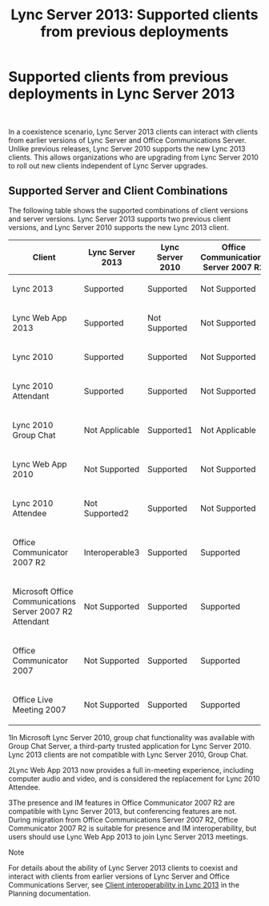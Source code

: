 ﻿---
title: 'Lync Server 2013: Supported clients from previous deployments'
TOCTitle: Supported clients from previous deployments
ms:assetid: 69d427f8-57a5-4244-b2ed-f2eb7600285e
ms:mtpsurl: https://technet.microsoft.com/en-us/library/Gg398499(v=OCS.15)
ms:contentKeyID: 48184390
ms.date: 07/23/2014
mtps_version: v=OCS.15
---

# Supported clients from previous deployments in Lync Server 2013

 


In a coexistence scenario, Lync Server 2013 clients can interact with clients from earlier versions of Lync Server and Office Communications Server. Unlike previous releases, Lync Server 2010 supports the new Lync 2013 clients. This allows organizations who are upgrading from Lync Server 2010 to roll out new clients independent of Lync Server upgrades.

## Supported Server and Client Combinations

The following table shows the supported combinations of client versions and server versions. Lync Server 2013 supports two previous client versions, and Lync Server 2010 supports the new Lync 2013 client.


<table>
<colgroup>
<col style="width: 25%" />
<col style="width: 25%" />
<col style="width: 25%" />
<col style="width: 25%" />
</colgroup>
<thead>
<tr class="header">
<th>Client</th>
<th>Lync Server 2013</th>
<th>Lync Server 2010</th>
<th>Office Communications Server 2007 R2</th>
</tr>
</thead>
<tbody>
<tr class="odd">
<td><p>Lync 2013</p></td>
<td><p>Supported</p></td>
<td><p>Supported</p></td>
<td><p>Not Supported</p></td>
</tr>
<tr class="even">
<td><p>Lync Web App 2013</p></td>
<td><p>Supported</p></td>
<td><p>Not Supported</p></td>
<td><p>Not Supported</p></td>
</tr>
<tr class="odd">
<td><p>Lync 2010</p></td>
<td><p>Supported</p></td>
<td><p>Supported</p></td>
<td><p>Not Supported</p></td>
</tr>
<tr class="even">
<td><p>Lync 2010 Attendant</p></td>
<td><p>Supported</p></td>
<td><p>Supported</p></td>
<td><p>Not Supported</p></td>
</tr>
<tr class="odd">
<td><p>Lync 2010 Group Chat</p></td>
<td><p>Not Applicable</p></td>
<td><p>Supported1</p></td>
<td><p>Not Applicable</p></td>
</tr>
<tr class="even">
<td><p>Lync Web App 2010</p></td>
<td><p>Not Supported</p></td>
<td><p>Supported</p></td>
<td><p>Not Supported</p></td>
</tr>
<tr class="odd">
<td><p>Lync 2010 Attendee</p></td>
<td><p>Not Supported2</p></td>
<td><p>Supported</p></td>
<td><p>Not Supported</p></td>
</tr>
<tr class="even">
<td><p>Office Communicator 2007 R2</p></td>
<td><p>Interoperable3</p></td>
<td><p>Supported</p></td>
<td><p>Supported</p></td>
</tr>
<tr class="odd">
<td><p>Microsoft Office Communications Server 2007 R2 Attendant</p></td>
<td><p>Not Supported</p></td>
<td><p>Supported</p></td>
<td><p>Supported</p></td>
</tr>
<tr class="even">
<td><p>Office Communicator 2007</p></td>
<td><p>Not Supported</p></td>
<td><p>Supported</p></td>
<td><p>Supported</p></td>
</tr>
<tr class="odd">
<td><p>Office Live Meeting 2007</p></td>
<td><p>Not Supported</p></td>
<td><p>Supported</p></td>
<td><p>Supported</p></td>
</tr>
</tbody>
</table>


1In Microsoft Lync Server 2010, group chat functionality was available with Group Chat Server, a third-party trusted application for Lync Server 2010. Lync 2013 clients are not compatible with Lync Server 2010, Group Chat.

2Lync Web App 2013 now provides a full in-meeting experience, including computer audio and video, and is considered the replacement for Lync 2010 Attendee.

3The presence and IM features in Office Communicator 2007 R2 are compatible with Lync Server 2013, but conferencing features are not. During migration from Office Communications Server 2007 R2, Office Communicator 2007 R2 is suitable for presence and IM interoperability, but users should use Lync Web App 2013 to join Lync Server 2013 meetings.


> [!NOTE]
> For details about the ability of Lync Server 2013 clients to coexist and interact with clients from earlier versions of Lync Server and Office Communications Server, see <A href="lync-server-2013-client-interoperability-in-lync-2013.md">Client interoperability in Lync 2013</A> in the Planning documentation.


